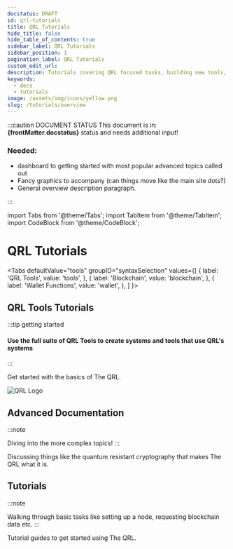 ```yaml
---
docstatus: DRAFT
id: qrl-tutorials
title: QRL Tutorials
hide_title: false
hide_table_of_contents: true
sidebar_label: QRL Tutorials
sidebar_position: 1
pagination_label: QRL Tutorials
custom_edit_url: 
description: Tutorials covering QRL focused tasks, building new tools, connecting advanced topics.
keywords:
  - docs
  - tutorials
image: /assets/img/icons/yellow.png
slug: /tutorials/overview
---
```




:::caution DOCUMENT STATUS 
<span>This document is in: <b>{frontMatter.docstatus}</b> status and needs additional input!</span>

### Needed:

- dashboard to getting started with most popular advanced topics called out
- Fancy graphics to accompany (can things move like the main site dots?)
- General overview description paragraph.

:::

import Tabs from '@theme/Tabs';
import TabItem from '@theme/TabItem';
import CodeBlock from '@theme/CodeBlock';


# QRL Tutorials


<Tabs
  defaultValue="tools"
  groupID="syntaxSelection"
  values={[
    { label: 'QRL Tools', value: 'tools', },
    { label: 'Blockchain', value: 'blockchain', },
    { label: 'Wallet Functions', value: 'wallet', },
  ]
}>


<TabItem value="tools">

<h2>QRL Tools Tutorials</h2>

:::tip getting started

<h4>Use the full suite of QRL Tools to create systems and tools that use QRL's systems</h4>

:::


Get started with the basics of The QRL.


![QRL Logo](/assets/img/icons/yellow.png) 

</TabItem>




<TabItem value="blockchain">

<h2>Advanced Documentation</h2>

:::note 

Diving into the more complex topics!
:::

Discussing things like the quantum resistant cryptography that makes The QRL what it is.


</TabItem>



<TabItem value="wallet">

<h2>Tutorials</h2>

:::note 

Walking through basic tasks like setting up a node, requesting blockchain data etc.
:::

Tutorial guides to get started using The QRL.



</TabItem>



</Tabs>
